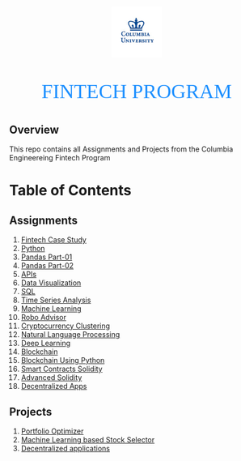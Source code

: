 <p align="center"><img width=20% src="images/columbia-university.gif"></p>

<p align="center" style="color:DodgerBlue; font-family:cambria; font-variant: normal; font-size:30pt">FINTECH PROGRAM
</p>

## **Overview**
This repo contains all Assignments and Projects from the Columbia Engineereing Fintech Program

# **Table of Contents**

## Assignments
1. [Fintech Case Study](https://github.com/manchester9/fintech/tree/master/01-fintech_case_study)
2. [Python](https://github.com/manchester9/fintech/tree/master/02-python) 
3. [Pandas Part-01](https://github.com/manchester9/fintech/tree/master/03-pandas_part_01)
4. [Pandas Part-02](https://github.com/manchester9/fintech/tree/master/03-pandas_part_01)
5. [APIs](https://github.com/manchester9/fintech/tree/master/05-apis)
6. [Data Visualization](https://github.com/manchester9/fintech/tree/master/06-data_visualization)
7. [SQL](https://github.com/manchester9/fintech/tree/master/07-sql)
8. [Time Series Analysis](https://github.com/manchester9/fintech/tree/master/08-time_series_analysis)
9. [Machine Learning](https://github.com/manchester9/fintech/tree/master/09-machine_learning) 
10. [Robo Advisor](https://github.com/manchester9/unit13-challenge/tree/master/RoboAdvisor)
11. [Cryptocurrency Clustering](https://github.com/manchester9/fintech/tree/master/11-cryptocurrency_clustering/Starter_Files) 
12. [Natural Language Processing](https://github.com/manchester9/fintech/tree/master/12-natural_language_processing)
13. [Deep Learning](https://github.com/manchester9/fintech/tree/master/13-deep_learning) 
14. [Blockchain](https://github.com/manchester9/fintech/tree/master/14-blockchain)
15. [Blockchain Using Python](https://github.com/manchester9/fintech/tree/master/15-blockchain_python)
16. [Smart Contracts Solidity](https://github.com/manchester9/fintech/tree/master/16-smart_contracts_solidity)
17. [Advanced Solidity](https://github.com/manchester9/fintech/tree/master/17-advanced_solidity)
18. [Decentralized Apps](https://github.com/manchester9/fintech/tree/master/18-decentralized_apps)

## Projects
1. [Portfolio Optimizer](https://github.com/manchester9/portfolio-optimization)
2. [Machine Learning based Stock Selector](https://github.com/jennifermulroy/Project2_MachineLearning)
3. [Decentralized applications]()